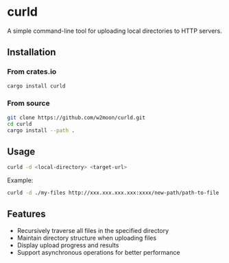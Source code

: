 # curld

A simple command-line tool for uploading local directories to HTTP servers.

## Installation

### From crates.io

```bash
cargo install curld
```

### From source

```bash
git clone https://github.com/w2moon/curld.git
cd curld
cargo install --path .
```

## Usage

```bash
curld -d <local-directory> <target-url>
```

Example:

```bash
curld -d ./my-files http://xxx.xxx.xxx.xxx:xxxx/new-path/path-to-file
```

## Features

- Recursively traverse all files in the specified directory
- Maintain directory structure when uploading files
- Display upload progress and results
- Support asynchronous operations for better performance
